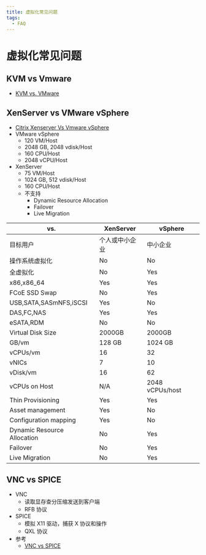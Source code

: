 ```yaml
---
title: 虚拟化常见问题
tags:
  - FAQ
---
```


# 虚拟化常见问题

## KVM vs Vmware

- [KVM vs. VMware](https://www.redhat.com/en/topics/virtualization/kvm-vs-vmware-comparison)

## XenServer vs VMware vSphere

- [Citrix Xenserver Vs Vmware vSphere](https://www.simplilearn.com/citrix-xenserver-vs-vmware-vsphere-rar338-article)
- VMware vSphere
  - 120 VM/Host
  - 2048 GB, 2048 vdisk/Host
  - 160 CPU/Host
  - 2048 vCPU/Host
- XenServer
  - 75 VM/Host
  - 1024 GB, 512 vdisk/Host
  - 160 CPU/Host
  - 不支持
    - Dynamic Resource Allocation
    - Failover
    - Live Migration

| vs.                         | XenServer      | vSphere         |
| --------------------------- | -------------- | --------------- |
| 目标用户                    | 个人或中小企业 | 中小企业        |
| 操作系统虚拟化              | No             | No              |
| 全虚拟化                    | No             | Yes             |
| x86,x86_64                  | Yes            | Yes             |
| FCoE SSD Swap               | No             | Yes             |
| USB,SATA,SASmNFS,iSCSI      | Yes            | No              |
| DAS,FC,NAS                  | Yes            | Yes             |
| eSATA,RDM                   | No             | No              |
| Virtual Disk Size           | 2000GB         | 2000GB          |
| GB/vm                       | 128 GB         | 1024 GB         |
| vCPUs/vm                    | 16             | 32              |
| vNICs                       | 7              | 10              |
| vDisk/vm                    | 16             | 62              |
| vCPUs on Host               | N/A            | 2048 vCPUs/host |
| Thin Provisioning           | Yes            | Yes             |
| Asset management            | Yes            | No              |
| Configuration mapping       | Yes            | No              |
| Dynamic Resource Allocation | No             | Yes             |
| Failover                    | No             | Yes             |
| Live Migration              | No             | Yes             |

## VNC vs SPICE

- VNC
  - 读取显存查分压缩发送到客户端
  - RFB 协议
- SPICE
  - 模拟 X11 驱动，捕获 X 协议和操作
  - QXL 协议
- 参考
  - [VNC vs SPICE](http://zee-nix.blogspot.com/2011/06/welcome-to-virtual-world.html)
